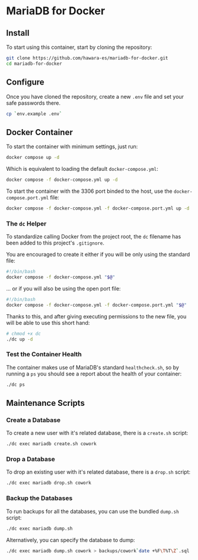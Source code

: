 # MariaDB for Docker

## Install

To start using this container, start by cloning the repository:

```bash
git clone https://github.com/hawara-es/mariadb-for-docker.git
cd mariadb-for-docker
```

## Configure

Once you have cloned the repository, create a new `.env` file and set your safe passwords there.

```bash
cp `env.example .env`
```

## Docker Container

To start the container with minimum settings, just run:

```bash
docker compose up -d
```

Which is equivalent to loading the default `docker-compose.yml`:

```bash
docker compose -f docker-compose.yml up -d
```

To start the container with the 3306 port binded to the host, use the `docker-compose.port.yml` file:

```bash
docker compose -f docker-compose.yml -f docker-compose.port.yml up -d
```

### The `dc` Helper

To standardize calling Docker from the project root, the `dc` filename has been added to this project's `.gitignore`.

You are encouraged to create it either if you will be only using the standard file:

```bash
#!/bin/bash
docker compose -f docker-compose.yml "$@"
```

... or if you will also be using the open port file:

```bash
#!/bin/bash
docker compose -f docker-compose.yml -f docker-compose.port.yml "$@"
```

Thanks to this, and after giving executing permissions to the new file, you will be able to use this short hand:

```bash
# chmod +x dc
./dc up -d
```

### Test the Container Health

The container makes use of MariaDB's standard `healthcheck.sh`, so by running a `ps` you should see a report about the health of your container:

```bash
./dc ps
```

## Maintenance Scripts

### Create a Database

To create a new user with it's related database, there is a `create.sh` script:

```bash
./dc exec mariadb create.sh cowork
```

### Drop a Database

To drop an existing user with it's related database, there is a `drop.sh` script:

```bash
./dc exec mariadb drop.sh cowork
```

### Backup the Databases

To run backups for all the databases, you can use the bundled `dump.sh` script:

```bash
./dc exec mariadb dump.sh
```

Alternatively, you can specify the database to dump:

```bash
./dc exec mariadb dump.sh cowork > backups/cowork`date +%F\T%T\Z`.sql
```

